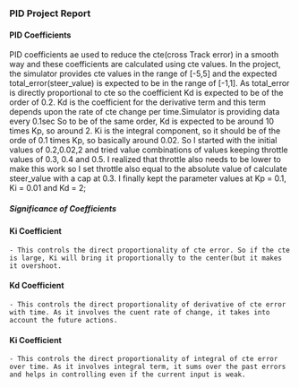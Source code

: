 ### PID Project Report

#### PID Coefficients
PID coefficients ae used to reduce the cte(cross Track error) in a smooth way and these coefficients are calculated using cte values. In the project, the simulator provides cte values in the range of [-5,5] and the expected total_error(steer_value) is expected to be in the range of [-1,1]. As total_error is directly proportional to cte so the coefficient Kd is expected to be of the order of 0.2. Kd is the coefficient for the derivative term and this term depends upon the rate of cte change per time.Simulator is providing data every 0.1sec So to be of the same order, Kd is expected to be around 10 times Kp, so around 2.
Ki is the integral component, so it should be of the orde of 0.1 times Kp, so basically around 0.02.
So I started with the initial values of 0.2,0.02,2 and tried value combinations of values keeping throttle values of 0.3, 0.4 and 0.5. I realized that throttle also needs to be lower to make this work so I set throttle also equal to the absolute value of calculate steer_value with a cap at 0.3.
I finally kept the parameter values at Kp = 0.1, Ki = 0.01 and Kd = 2;

##### Significance of Coefficients
#### Ki Coefficient 
	- This controls the direct proportionality of cte error. So if the cte is large, Ki will bring it proportionally to the center(but it makes it overshoot.
	
#### Kd Coefficient 
	- This controls the direct proportionality of derivative of cte error with time. As it involves the cuent rate of change, it takes into account the future actions.

#### Ki Coefficient 
	- This controls the direct proportionality of integral of cte error over time. As it involves integral term, it sums over the past errors and helps in controlling even if the current input is weak.

